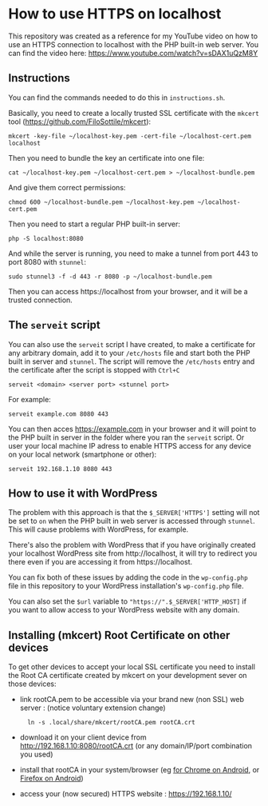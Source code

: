 # How to use HTTPS on localhost

This repository was created as a reference for my YouTube video on how to use an HTTPS connection to localhost with the PHP built-in web server. You can find the video here: https://www.youtube.com/watch?v=sDAX1uQzM8Y

## Instructions

You can find the commands needed to do this in `instructions.sh`.

Basically, you need to create a locally trusted SSL certificate with the `mkcert` tool (https://github.com/FiloSottile/mkcert):

`mkcert -key-file ~/localhost-key.pem -cert-file ~/localhost-cert.pem localhost`

Then you need to bundle the key an certificate into one file:

`cat ~/localhost-key.pem ~/localhost-cert.pem > ~/localhost-bundle.pem`

And give them correct permissions:

`chmod 600 ~/localhost-bundle.pem ~/localhost-key.pem ~/localhost-cert.pem`

Then you need to start a regular PHP built-in server:

`php -S localhost:8080`

And while the server is running, you need to make a tunnel from port 443 to port 8080 with `stunnel`:

`sudo stunnel3 -f -d 443 -r 8080 -p ~/localhost-bundle.pem`

Then you can access https://localhost from your browser, and it will be a trusted connection.

## The `serveit` script

You can also use the `serveit` script I have created, to make a certificate for any arbitrary domain, add it to your `/etc/hosts` file and start both the PHP built in server and `stunnel`. The script will remove the `/etc/hosts` entry and the certificate after the script is stopped with `Ctrl+C`

`serveit <domain> <server port> <stunnel port>`

For example:

`serveit example.com 8080 443`

You can then acces https://example.com in your browser and it will point to the PHP built in server in the folder where you ran the `serveit` script. Or user your local machine IP adress to enable HTTPS access for any device on your local network (smartphone or other):

`serveit 192.168.1.10 8080 443`


## How to use it with WordPress

The problem with this approach is that the `$_SERVER['HTTPS']` setting will not be set to `on` when the PHP built in web server is accessed through `stunnel`. This will cause problems with WordPress, for example.

There's also the problem with WordPress that if you have originally created your localhost WordPress site from http://localhost, it will try to redirect you there even if you are accessing it from https://localhost.

You can fix both of these issues by adding the code in the `wp-config.php` file in this repository to your WordPress installation's `wp-config.php` file.

You can also set the `$url` variable to `"https://".$_SERVER['HTTP_HOST]` if you want to allow access to your WordPress website with any domain.


## Installing (mkcert) Root Certificate on other devices

To get other devices to accept your local SSL certificate you need to install the Root CA certificate created by mkcert on your development sever on those devices:

- link rootCA.pem to be accessible via your brand new (non SSL) web server :   (notice voluntary extension change)

        ln -s .local/share/mkcert/rootCA.pem rootCA.crt
- download it on your client device from http://192.168.1.10:8080/rootCA.crt  (or any domain/IP/port combination you used)
- install that rootCA in your system/browser (eg [for Chrome on Android](https://android.stackexchange.com/a/240913), or [Firefox on Android](https://blog.jeroenhd.nl/article/firefox-for-android-using-a-custom-certificate-authority))
- access your (now secured) HTTPS website : https://192.168.1.10/
